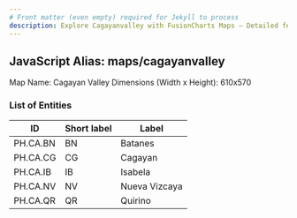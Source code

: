 ```yaml
---
# Front matter (even empty) required for Jekyll to process
description: Explore Cagayanvalley with FusionCharts Maps – Detailed features for seamless integration. Try now & enhance your data visualization today! 
---
```


## JavaScript Alias: maps/cagayanvalley

Map Name: Cagayan Valley
Dimensions (Width x Height): 610x570





### List of Entities

ID | Short label | Label
---|---|---|
PH.CA.BN | BN | Batanes
PH.CA.CG | CG | Cagayan
PH.CA.IB | IB | Isabela
PH.CA.NV | NV | Nueva Vizcaya		
PH.CA.QR | QR | Quirino